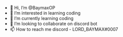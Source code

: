 - 👋 Hi, I’m @BaymaxOP
- 👀 I’m interested in learning coding
- 🌱 I’m currently learning coding
- 💞️ I’m looking to collaborate on discord bot
- 📫 How to reach me discord - LORD_BAYMAX#0007

<!---
BaymaxOP/BaymaxOP is a ✨ special ✨ repository because its `README.md` (this file) appears on your GitHub profile.
You can click the Preview link to take a look at your changes.
--->
